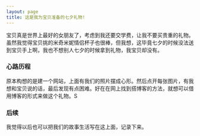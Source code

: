```yaml
---
layout: page
title: 这是我为宝贝准备的七夕礼物!
---
```


宝贝真是世界上最好的女朋友了，考虑到我还要交学费，让我不要买贵重的礼物。虽然我觉得宝贝挑的米奇米妮情侣杯子也很棒，但我想，这毕竟七夕的时候没法送到宝贝手上啊，我也不想别人七夕的时候拿到礼物，我宝贝却没有。

### 心路历程

原本构想的是建一个网站，上面有我们的照片摆成心形。然后点开每张图片，有我想和宝贝说的话，最后发现有点困难。好在在网上找到搭博客的方法，就想可以借用博客的形式来做这个礼物。S

### 后续

我觉得以后也可以把我们的故事生活写在这上面，记录下来。
